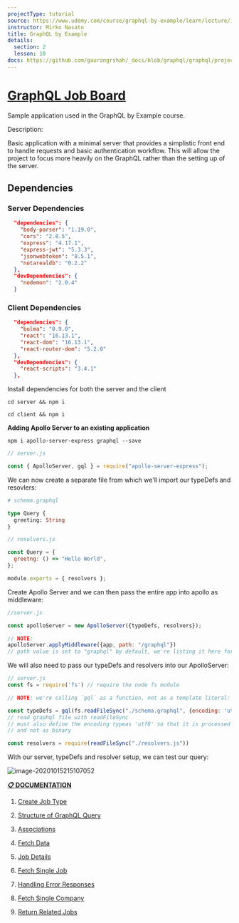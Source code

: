 ```yaml
---
projectType: tutorial
source: https://www.udemy.com/course/graphql-by-example/learn/lecture/16580146#overview
instructor: Mirko Nasato
title: GraphQL by Example
details:
  section: 2
  lesson: 10
docs: https://github.com/gaurangrshah/_docs/blob/graphql/graphql/projects/udemy/graphql-job-board/setup.md
---
```


# [GraphQL Job Board](https://github.com/uptoskill/graphql-job-board)

[source]: (https://github.com/uptoskill/graphql-job-board)



Sample application used in the GraphQL by Example course.



Description:

Basic application with a minimal server that provides a simplistic front end to handle requests and basic authentication workflow. This will allow the project to focus more heavily on the GraphQL rather than the setting up of the server. 





## Dependencies



### Server Dependencies

```json
  "dependencies": {
    "body-parser": "1.19.0",
    "cors": "2.8.5",
    "express": "4.17.1",
    "express-jwt": "5.3.3",
    "jsonwebtoken": "8.5.1",
    "notarealdb": "0.2.2"
  },
  "devDependencies": {
    "nodemon": "2.0.4"
  }
```



### Client Dependencies

```json
  "dependencies": {
    "bulma": "0.9.0",
    "react": "16.13.1",
    "react-dom": "16.13.1",
    "react-router-dom": "5.2.0"
  },
  "devDependencies": {
    "react-scripts": "3.4.1"
  },
```



Install dependencies for both the server and the client

```shell
cd server && npm i
```

```shell
cd client && npm i
```





**Adding Apollo Server to an existing application**

```shell
npm i apollo-server-express graphql --save
```





```js
// server.js

const { ApolloServer, gql } = require("apollo-server-express");
```



We can now create a separate file from which we'll import our typeDefs and resovlers:

```graphql
# schema.graphql

type Query {
  greeting: String
}
```

```js
// resolvers.js

const Query = {
  greetng: () => "Hello World",
};

module.exports = { resolvers };
```



Create Apollo Server and we can then pass the entire app into apollo as middleware:

```js
//server.js

const apolloServer = new ApolloServer({typeDefs, resolvers});

// NOTE: 
apolloServer.applyMiddleware({app, path: "/graphql"}) 
// path value is set to "graphql" by default, we're listing it here for reference.
```



We will also need to pass our typeDefs and resolvers into our ApolloServer:

```js
// server.js
const fs = require('fs') // require the node fs module

// NOTE: we're calling `gql` as a function, not as a template literal: 

const typeDefs = gql(fs.readFileSync("./schema.graphql", {encoding: 'utf8'})) 
// read graphql file with readFileSync
// must also define the encoding typeas 'utf8' so that it is processed properly 
// and not as binary

const resolvers = require(readFileSync("./resolvers.js"))
```



With our server, typeDefs and resolver setup, we can test our query:

![image-20201015215107052](https://tva1.sinaimg.cn/large/007S8ZIlly1gjqxqs5eg3j30tk055jrq.jpg)





[**📋 DOCUMENTATION**](https://github.com/gaurangrshah/_docs/blob/graphql/graphql/projects/udemy/graphql-job-board/setup.md)

1. [Create Job Type](01-create-job-type)

2. [Structure of GraphQL Query](02-query-structure.md)

3. [Associations](03-associations.md)

4. [Fetch Data](04-fetch-data.md)

5. [Job Details](05-job-details.md)

6. [Fetch Single Job](06-fetch-single-job.md)

7. [Handling Error Responses](07-error-responses.md)

8. [Fetch Single Company](08-fetch-single-company.md)

9. [Return Related Jobs](09-return-related-jobs.md)

   



